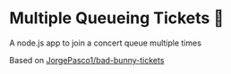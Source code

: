# Multiple Queueing Tickets 🎫

A node.js app to join a concert queue multiple times

Based on [JorgePasco1/bad-bunny-tickets](https://github.com/JorgePasco1/bad-bunny-tickets)
